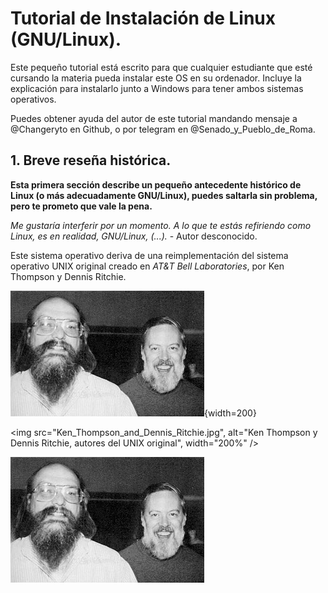 # Tutorial de Instalación de Linux (GNU/Linux).

Este pequeño tutorial está escrito para que cualquier estudiante que esté cursando la materia pueda instalar este OS en su ordenador.
Incluye la explicación para instalarlo junto a Windows para tener ambos sistemas operativos.

Puedes obtener ayuda del autor de este tutorial mandando mensaje a @Changeryto en Github, o por telegram en @Senado\_y\_Pueblo\_de\_Roma.

## 1. Breve reseña histórica.

__Esta primera sección describe un pequeño antecedente histórico de Linux (o más adecuadamente GNU/Linux), puedes saltarla sin problema, pero te prometo que vale la pena.__

_Me gustaría interferir por un momento. A lo que te estás refiriendo como Linux, es en realidad, GNU/Linux, (...)._
\- Autor desconocido.

Este sistema operativo deriva de una reimplementación del sistema operativo UNIX original creado en _AT&T Bell Laboratories_, por Ken Thompson y Dennis Ritchie.

![Ken Thompson y Dennis Ritchie, autores del UNIX original](Ken_Thompson_and_Dennis_Ritchie.jpg){width=200}

<img src="Ken_Thompson_and_Dennis_Ritchie.jpg", alt="Ken Thompson y Dennis Ritchie, autores del UNIX original", width="200%" />

![Ken Thompson y Dennis Ritchie, autores del UNIX original](Ken_Thompson_and_Dennis_Ritchie.jpg "Ken Thompson y Dennis Ritchie, autores del UNIX original")
